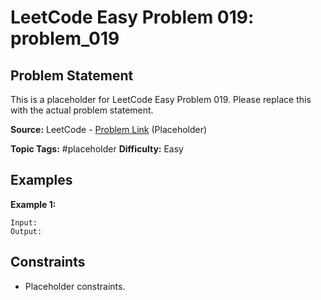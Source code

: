 # LeetCode Easy Problem 019: problem_019

## Problem Statement

This is a placeholder for LeetCode Easy Problem 019.
Please replace this with the actual problem statement.

**Source:** LeetCode - [Problem Link](https://leetcode.com/problems/problem-019/) (Placeholder)

**Topic Tags:** #placeholder
**Difficulty:** Easy

## Examples

**Example 1:**

```
Input:
Output:
```

## Constraints

- Placeholder constraints.

